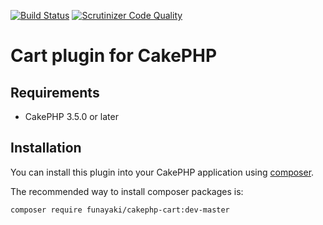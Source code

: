 [![Build Status](https://travis-ci.org/funayaki/cakephp-cart.svg?branch=master)](https://travis-ci.org/funayaki/cakephp-cart)
[![Scrutinizer Code Quality](https://scrutinizer-ci.com/g/funayaki/cakephp-cart/badges/quality-score.png?b=master)](https://scrutinizer-ci.com/g/funayaki/cakephp-cart/?branch=master)

# Cart plugin for CakePHP

## Requirements

- CakePHP 3.5.0 or later

## Installation

You can install this plugin into your CakePHP application using [composer](http://getcomposer.org).

The recommended way to install composer packages is:

```
composer require funayaki/cakephp-cart:dev-master
```

